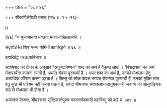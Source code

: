 +++
title = "०८२ ४६"

+++
श्रीकापिलेयेऽपि यथाह (भा० ३।२५।१६)- 

p 

(४६) "न युज्यमानया भक्तया भगवर्त्याखिलात्मनि । 

सदृशोऽस्ति शिवः पन्था योगिनां ब्रह्मसिद्धये ॥ ६६ ॥ 

ब्रह्मसिद्धिः परतत्त्वाविर्भावः ॥ 

स्वामिपाद की टीका के अनुसार "अकुण्ठधिष्णच" शब्द का अर्थ है वैकुण्ठ लोक । 'विशदाशय' का अर्थ मोक्षपर्य्यन्त कामना त्यागी है, अर्थात् सेवक पुरुषार्थी है । अपर शब्द का अर्थ है, उनको मोक्षलाभ हेतु अत्यधिक परिश्रम करना पड़ता है । किन्तु जो लोक केवल भगवत् सेवामात्र पुरुषार्थी हैं, उनको मुक्ति लाभ हेतु कुछ भी परिश्रम नहीं करना पड़ता है, सर्वदा श्रीभगवत् सेवापरमानन्दानुभवकारी जनगण को आनुषङ्गिक रूप से मोक्षलाभ भी होता है । 

अजानज देवगण, श्रीमहत्तत्त्व सृष्टिकर्त्तापुरुष कारणार्णवशायी महाविष्णु को कहे थे ॥४४ ॥ 
